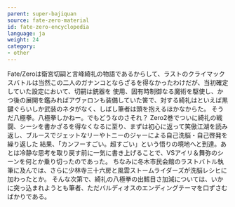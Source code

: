 ```yaml
---
parent: super-bajiquan
source: fate-zero-material
id: fate-zero-encyclopedia
language: ja
weight: 24
category:
- other
---
```


Fate/Zeroは衛宮切嗣と言峰綺礼の物語であるからして、ラストのクライマックスバトルは当然この二人のガナンコとならざるを得なかったわけだが、当初確定していた設定において、切嗣は銃器を
使用、固有時制御なる魔術を駆使し、かつ後の展開を鑑みればアヴァロンも装備していた筈で、対する綺礼はといえば黒鍵ぐらいしか武装のネタがなく、しばし筆者は頭を抱えるほかなからた。
そうだ八極拳。八極拳しかねー。でもどうなのさそれ？
Zero2巻でついに綺礼の戦闘、シーシを書かざるを得なくなるに至り、まずは初心に返って笑傲江湖を読み返し、ブルースでジェットなリーやトニーのジャーによる自己洗脳・自己啓発を繰り返した
結果、「カンフーすごい。超すごい」という悟りの境地へと到達。あとは冷静な思考を取り戻す前に一気に書き上げることで、VSアイリ＆舞弥のシーンを何とか乗り切ったのであった。
ちなみに冬木市民会館のラストバトル執筆に及んでは、さらに少林寺三十六房と風雲ストームライダーズが洗脳レシヒに加わったとか。
そんな次第で、綺礼の八極拳の出鱈目さ加減については、いかに突っ込まれようとも筆者、ただバルディオスのエンディングテーマを口ずさむばかりである。
